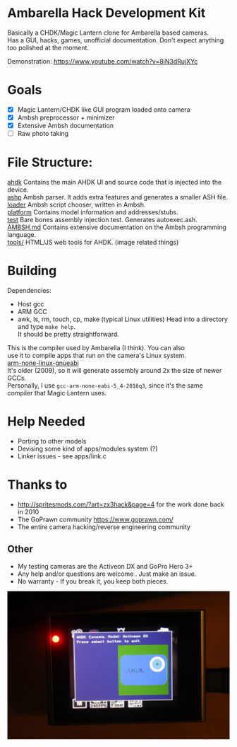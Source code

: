 # Ambarella Hack Development Kit
Basically a CHDK/Magic Lantern clone for Ambarella based cameras.  
Has a GUI, hacks, games, unofficial documentation. Don't expect anything  
too polished at the moment.

Demonstration: https://www.youtube.com/watch?v=8iN3dRujXYc

# Goals
- [x] Magic Lantern/CHDK like GUI program loaded onto camera
- [x] Ambsh preprocessor + minimizer
- [x] Extensive Ambsh documentation
- [ ] Raw photo taking

# File Structure:
[ahdk](ahdk/) Contains the main AHDK UI and source code that is injected into the device.  
[ashp](ashp/) Ambsh parser. It adds extra features and generates a smaller ASH file.  
[loader](loader/) Ambsh script chooser, written in Ambsh.  
[platform](platform/) Contains model information and addresses/stubs.  
[test](test/) Bare bones assembly injection test. Generates autoexec.ash.  
[AMBSH.md](AMBSH.md) Contains extensive documentation on the Ambsh programming language.  
[tools/](tools/) HTML/JS web tools for AHDK. (image related things)  

# Building
Dependencies:
- Host gcc
- ARM GCC
- awk, ls, rm, touch, cp, make (typical Linux utilities)
Head into a directory and type `make help`.  
It should be pretty straightforward.  

This is the compiler used by Ambarella (I think). You can also    
use it to compile apps that run on the camera's Linux system.  
[arm-none-linux-gnueabi](https://sourcery.mentor.com/public/gnu_toolchain/arm-none-linux-gnueabi/arm-2011.09-70-arm-none-linux-gnueabi-i686-pc-linux-gnu.tar.bz2)  
It's older (2009), so it will generate assembly around 2x the size of newer GCCs.  
Personally, I use `gcc-arm-none-eabi-5_4-2016q3`, since it's the same compiler that Magic Lantern uses.  

# Help Needed
- Porting to other models
- Devising some kind of apps/modules system (?)
- Linker issues - see apps/link.c

# Thanks to
- http://spritesmods.com/?art=zx3hack&page=4 for the work done back in 2010
- The GoPrawn community https://www.goprawn.com/
- The entire camera hacking/reverse engineering community

## Other
- My testing cameras are the Activeon DX and GoPro Hero 3+
- Any help and/or questions are welcome . Just make an issue. 
- No warranty - If you break it, you keep both pieces.

![Screen hacks](screen.jpg)
